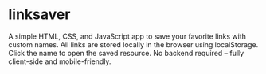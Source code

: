 # linksaver
A simple HTML, CSS, and JavaScript app to save your favorite links with custom names. All links are stored locally in the browser using localStorage. Click the name to open the saved resource. No backend required – fully client-side and mobile-friendly.
